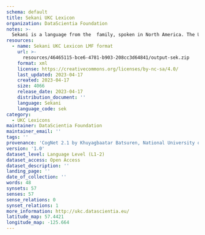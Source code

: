 ```yaml
---
schema: default
title: Sekani UKC Lexicon
organization: DataScientia Foundation
notes: >-
  Sekani is a language from the  family, spoken in North America. The UKC Lexicon of Sekani is represented as a lexico-semantic network. It consists of words, word senses, synsets, as well as sense-level and synset-level relationships.
resources:
  - name: Sekani UKC Lexicon LMF format
    url: >-
      resources/46465115-bce6-4781-b903-208cc3d64841/output-sek.zip
    format: xml
    license: https://creativecommons.org/licenses/by-nc-sa/4.0/
    last_updated: 2023-04-17
    created: 2023-04-17
    size: 4066
    release_date: 2023-04-17
    distribution_document: ''
    language: Sekani
    language_code: sek
category:
  - UKC Lexicons
maintainer: DataScientia Foundation
maintainer_email: ''
tags: ''
provenance: 'CogNet 2.1 by Khuyagbaatar Batsuren, National University of Mongolia (http://cognet.ukc.disi.unitn.it); KinDiv: Kinship Diversity 1.0 by Temuulen Khishigsuren (http://ukc.disi.unitn.it/index.php/kinship/); Native Languages of the Americas 2021.11. by Laura Redish and Orrin Lewis (http://www.native-languages.org); Princeton WordNet 2.1 by Princeton University (https://wordnet.princeton.edu)'
version: '1.0'
dataset_level: Language Level (L1-2)
dataset_access: Open Access
dataset_description: ''
landing_page: ''
date_of_collection: ''
words: 48
synsets: 57
senses: 57
sense_relations: 0
synset_relations: 1
more_information: http://ukc.datascientia.eu/
latitude_map: 57.4421
longitude_map: -125.664
---
```

